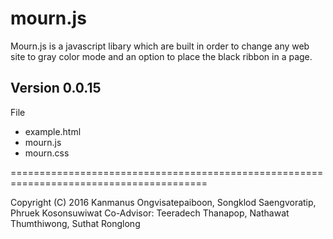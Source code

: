 # mourn.js

Mourn.js is a javascript libary which are built in order to change any web site to gray color mode 
and an option to place the black ribbon in a page.

## Version 0.0.15

File 
* example.html
* mourn.js
* mourn.css

========================================================================================

Copyright (C) 2016 Kanmanus Ongvisatepaiboon, Songklod Saengvoratip, Phruek Kosonsuwiwat
Co-Advisor: Teeradech Thanapop, Nathawat Thumthiwong, Suthat Ronglong
